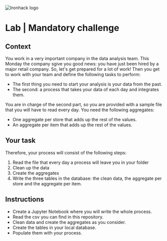 ![Ironhack logo](https://i.imgur.com/1QgrNNw.png)
 
 # Lab | Mandatory challenge
 ## Context
You work in a very important company in the data analysis team. This Monday the company sgive you good news: you have just been hired by a major retail company. So, let's get prepared for a lot of work!
Then you get to work with your team and define the following tasks to perform: 
* The first thing you need to start your analysis is your data from the past. 
* The second: a process that takes your data of each day and integrates them.

You are in charge of the second part, so you are provided with a sample file that you will have to read every day.
You need the following aggregates:
* One aggregate per store that adds up the rest of the values.
* An aggregate per item that adds up the rest of the values.

## Your task
Therefore, your process will consist of the following steps:
1. Read the file that every day a process will leave you in your folder
2. Clean up the data
3. Create the aggregates
4. Write the three tables in the database: the clean data, the aggregate per store and the aggregate per item.

## Instructions
* Create a Jupyter Notebook where you will write the whole process.
* Read the csv you can find in this repository.
* Clean data and create the aggregates as you consider.
* Create the tables in your local database.
* Populate them with your process.
